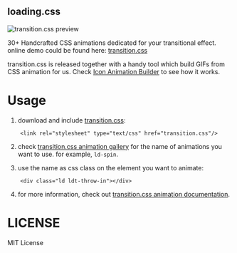 loading.css
------------------

![transition.css preview](https://github.com/loadingio/transition.css/blob/master/preview.gif?raw=true)

30+ Handcrafted CSS animations dedicated for your transitional effect. online demo could be found here: [transition.css](https://loading.io/transition/)

transition.css is released together with a handy tool which build GIFs from CSS animation for us. Check [Icon Animation Builder](https://loading.io/transition/) to see how it works.



Usage
==================

1. download and include [transition.css](https://raw.githubusercontent.com/loadingio/loading.css/c0b955eba7a7d17819d110ec661e199a2482bdea/preview.gif):

```
    <link rel="stylesheet" type="text/css" href="transition.css"/>
```

2. check [transition.css animation gallery](https://loading.io/transition/) for the name of animations you want to use. for example, `ld-spin`.

3. use the name as css class on the element you want to animate:

```
    <div class="ld ldt-throw-in"></div>
```

4. for more information, check out [transition.css animation documentation](https://loading.io/transition/).


LICENSE
==================

MIT License
